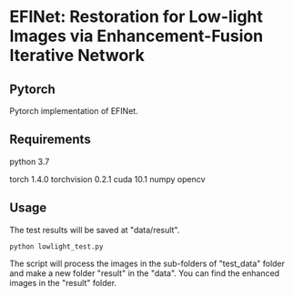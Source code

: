 # EFINet: Restoration for Low-light Images via Enhancement-Fusion Iterative Network
## Pytorch
Pytorch implementation of EFINet.

## Requirements
python 3.7

torch 1.4.0
torchvision 0.2.1
cuda 10.1
numpy
opencv

## Usage
The test results will be saved at "data/result".
```key
python lowlight_test.py
```  
The script will process the images in the sub-folders of "test_data" folder and make a new folder "result" in the "data". You can find the enhanced images in the "result" folder.
